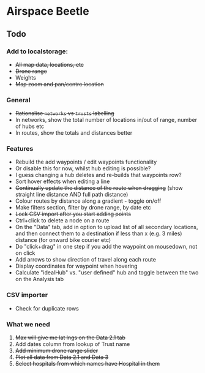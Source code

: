 # Airspace Beetle

## Todo

### Add to localstorage:
+ ~~All map data, locations, etc~~
+ ~~Drone range~~
+ Weights
+ ~~Map zoom and pan/centre location~~

### General
+ ~~Rationalise `networks` vs `trusts` labelling~~
+ In networks, show the total number of locations in/out of range, number of hubs etc
+ In routes, show the totals and distances better

### Features
+ Rebuild the add waypoints / edit waypoints functionality
+ Or disable this for now, whilst hub editing is possible?
+ I guess changing a hub deletes and re-builds that waypoints row?
+ Sort hover effects when editing a line
+ ~~Continually update the distance of the route when dragging~~ (show straight line distance AND full path distance)
+ Colour routes by distance along a gradient - toggle on/off
+ Make filters section, filter by drone range, by date etc
+ ~~Lock CSV import after you start adding points~~
+ Ctrl+click to delete a node on a route
+ On the "Data" tab, add in option to upload list of all secondary locations, and then connect them to a destination if less than x (e.g. 3 miles) distance (for onward bike courier etc)
+ Do "click+drag" in one step if you add the waypoint on mousedown, not on click
+ Add arrows to show direction of travel along each route
+ Display coordinates for waypoint when hovering
+ Calculate "idealHub" vs. "user defined" hub and toggle between the two on the Analysis tab

### CSV importer
+ Check for duplicate rows


### What we need
1. ~~Max will give me lat lngs on the Data 2.1 tab~~
2. Add dates column from lookup of Trust name
3. ~~Add minimum drone range slider~~
4. ~~Plot all data from Data 2.1 and Data 3~~
5. ~~Select hospitals from which names have Hospital in them~~